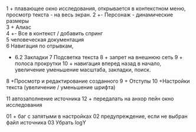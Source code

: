 1 + плавающее окно исследования, открывается в контекстном меню, просмотр текста - на весь экран.
2 +- Персонаж - динамические размеры  
3 + Алиас  
4 +- Все в контекст / добавить спринг  
5 человеческая документация  
6 Навигация по отрывкам, 

+ 6.2 Закладки
7 Подсветка текста
8 + запрет на внешнюю сеть
9 + полоса прокрутки 
10 + навигация вперед назад в начало, увеличение уменьшение масштаба, закладки, поиск.

8 +Просмотр и редактирование созданного
9 + Отступы
10 +Настройки текста (увеличение / уменьшение шрифта)

11 автозаполнение источника
12 + передалать на анхор пейн окно исследования

01 + баг с запятыми в настройках
02 предупреждение, если не выбран файл источника
03 Убрать logY
